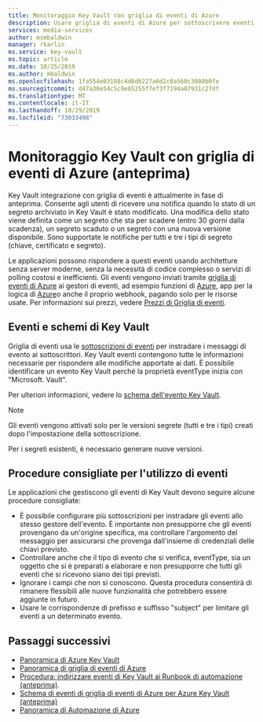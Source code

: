 ```yaml
---
title: Monitoraggio Key Vault con griglia di eventi di Azure
description: Usare griglia di eventi di Azure per sottoscrivere eventi Key Vault
services: media-services
author: msmbaldwin
manager: rkarlin
ms.service: key-vault
ms.topic: article
ms.date: 10/25/2019
ms.author: mbaldwin
ms.openlocfilehash: 1fa554e03188c4d8d6227a6d2c0a560c3080b0fe
ms.sourcegitcommit: d47a30e54c5c9e65255f7ef3f7194a07931c27df
ms.translationtype: MT
ms.contentlocale: it-IT
ms.lasthandoff: 10/29/2019
ms.locfileid: "73033498"
---
```

# <a name="monitoring-key-vault-with-azure-event-grid-preview"></a>Monitoraggio Key Vault con griglia di eventi di Azure (anteprima)

Key Vault integrazione con griglia di eventi è attualmente in fase di anteprima. Consente agli utenti di ricevere una notifica quando lo stato di un segreto archiviato in Key Vault è stato modificato. Una modifica dello stato viene definita come un segreto che sta per scadere (entro 30 giorni dalla scadenza), un segreto scaduto o un segreto con una nuova versione disponibile. Sono supportate le notifiche per tutti e tre i tipi di segreto (chiave, certificato e segreto).

Le applicazioni possono rispondere a questi eventi usando architetture senza server moderne, senza la necessità di codice complesso o servizi di polling costosi e inefficienti. Gli eventi vengono inviati tramite [griglia di eventi di Azure](https://azure.microsoft.com/services/event-grid/) ai gestori di eventi, ad esempio funzioni di [Azure](https://azure.microsoft.com/services/functions/), app per la logica di [Azure](https://azure.microsoft.com/services/logic-apps/)o anche il proprio webhook, pagando solo per le risorse usate. Per informazioni sui prezzi, vedere [Prezzi di Griglia di eventi](https://azure.microsoft.com/pricing/details/event-grid/).

## <a name="key-vault-events-and-schemas"></a>Eventi e schemi di Key Vault

Griglia di eventi usa le [sottoscrizioni di eventi](../event-grid/concepts.md#event-subscriptions) per instradare i messaggi di evento ai sottoscrittori. Key Vault eventi contengono tutte le informazioni necessarie per rispondere alle modifiche apportate ai dati. È possibile identificare un evento Key Vault perché la proprietà eventType inizia con "Microsoft. Vault".

Per ulteriori informazioni, vedere lo [schema dell'evento Key Vault](../event-grid/event-schema-key-vault.md).

> [!NOTE]
> Gli eventi vengono attivati solo per le versioni segrete (tutti e tre i tipi) creati dopo l'impostazione della sottoscrizione.
>
> Per i segreti esistenti, è necessario generare nuove versioni.

## <a name="practices-for-consuming-events"></a>Procedure consigliate per l'utilizzo di eventi

Le applicazioni che gestiscono gli eventi di Key Vault devono seguire alcune procedure consigliate:

* È possibile configurare più sottoscrizioni per instradare gli eventi allo stesso gestore dell'evento. È importante non presupporre che gli eventi provengano da un'origine specifica, ma controllare l'argomento del messaggio per assicurarsi che provenga dall'insieme di credenziali delle chiavi previsto.
* Controllare anche che il tipo di evento che si verifica, eventType, sia un oggetto che si è preparati a elaborare e non presupporre che tutti gli eventi che si ricevono siano dei tipi previsti.
* Ignorare i campi che non si conoscono.  Questa procedura consentirà di rimanere flessibili alle nuove funzionalità che potrebbero essere aggiunte in futuro.
* Usare le corrispondenze di prefisso e suffisso "subject" per limitare gli eventi a un determinato evento.

## <a name="next-steps"></a>Passaggi successivi

- [Panoramica di Azure Key Vault](key-vault-overview.md)
- [Panoramica di griglia di eventi di Azure](../event-grid/overview.md)
- [Procedura: indirizzare eventi di Key Vault ai Runbook di automazione (anteprima)](event-grid-tutorial.md).
- [Schema di eventi di griglia di eventi di Azure per Azure Key Vault (anteprima)](../event-grid/event-schema-key-vault.md)
- [Panoramica di Automazione di Azure](../automation/index.yml)
